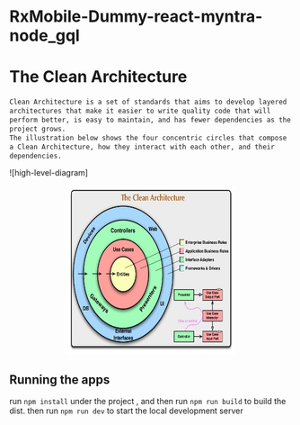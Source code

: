 # RxMobile-Dummy-react-myntra-node_gql

# The Clean Architecture

    Clean Architecture is a set of standards that aims to develop layered architectures that make it easier to write quality code that will perform better, is easy to maintain, and has fewer dependencies as the project grows.
    The illustration below shows the four concentric circles that compose a Clean Architecture, how they interact with each other, and their dependencies.

![high-level-diagram]

<p align="center">
    <img width="300" height="300" src="docs/images/high-level-diagram.jpg">
  </p>

## Running the apps

run `npm install` under the project , and then run `npm run build` to build the dist.
then run `npm run dev` to start the local development server
